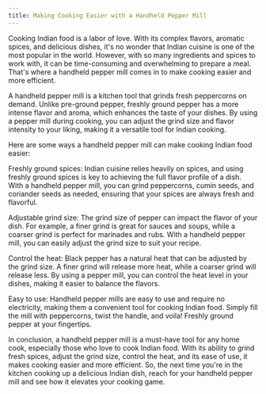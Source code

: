 ```yaml
---
title: Making Cooking Easier with a Handheld Pepper Mill
---
```


Cooking Indian food is a labor of love. With its complex flavors, aromatic spices, and delicious dishes, it's no wonder that Indian cuisine is one of the most popular in the world. However, with so many ingredients and spices to work with, it can be time-consuming and overwhelming to prepare a meal. That's where a handheld pepper mill comes in to make cooking easier and more efficient.

A handheld pepper mill is a kitchen tool that grinds fresh peppercorns on demand. Unlike pre-ground pepper, freshly ground pepper has a more intense flavor and aroma, which enhances the taste of your dishes. By using a pepper mill during cooking, you can adjust the grind size and flavor intensity to your liking, making it a versatile tool for Indian cooking.

Here are some ways a handheld pepper mill can make cooking Indian food easier:

Freshly ground spices: Indian cuisine relies heavily on spices, and using freshly ground spices is key to achieving the full flavor profile of a dish. With a handheld pepper mill, you can grind peppercorns, cumin seeds, and coriander seeds as needed, ensuring that your spices are always fresh and flavorful.

Adjustable grind size: The grind size of pepper can impact the flavor of your dish. For example, a finer grind is great for sauces and soups, while a coarser grind is perfect for marinades and rubs. With a handheld pepper mill, you can easily adjust the grind size to suit your recipe.

Control the heat: Black pepper has a natural heat that can be adjusted by the grind size. A finer grind will release more heat, while a coarser grind will release less. By using a pepper mill, you can control the heat level in your dishes, making it easier to balance the flavors.

Easy to use: Handheld pepper mills are easy to use and require no electricity, making them a convenient tool for cooking Indian food. Simply fill the mill with peppercorns, twist the handle, and voila! Freshly ground pepper at your fingertips.

In conclusion, a handheld pepper mill is a must-have tool for any home cook, especially those who love to cook Indian food. With its ability to grind fresh spices, adjust the grind size, control the heat, and its ease of use, it makes cooking easier and more efficient. So, the next time you're in the kitchen cooking up a delicious Indian dish, reach for your handheld pepper mill and see how it elevates your cooking game.
